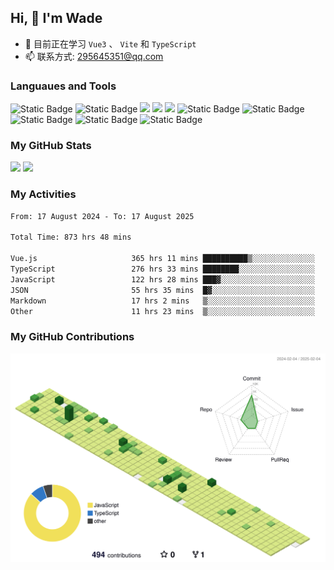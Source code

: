 ## Hi, 👋 I'm Wade

- 🌱 目前正在学习 `Vue3` 、 `Vite` 和 `TypeScript`
- 📫 联系方式: 295645351@qq.com

### Languaues and Tools

<span > 
  <img alt="Static Badge" src="https://img.shields.io/badge/Vue-%2342b883?style=flat-square&logo=Vue&logoColor=%23fff"> 
  <img alt="Static Badge" src="https://img.shields.io/badge/TypeScript-%230072b3?style=flat-square&logo=TypeScript&logoColor=%23fff"> 
  <img src="https://img.shields.io/badge/-JavaScript-F7DF1E?style=flat-square&logo=javascript&logoColor=white" /> 
  <img src="https://img.shields.io/badge/-HTML5-E34F26?style=flat-square&logo=html5&logoColor=white" /> 
  <img src="https://img.shields.io/badge/-CSS3-1572B6?style=flat-square&logo=css3" /> 
  <img alt="Static Badge" src="https://img.shields.io/badge/Webpack-%230072b3?style=flat-square&logo=webpack&logoColor=%23fff"> 
  <img alt="Static Badge" src="https://img.shields.io/badge/Vite-%239a60fe?style=flat-square&logo=vite&logoColor=%23fff"> 
  <img alt="Static Badge" src="https://img.shields.io/badge/Sass-%23c66394?style=flat-square&logo=Sass&logoColor=%23fff"> 
  <img alt="Static Badge" src="https://img.shields.io/badge/Visual_Studio_Code-007ACC?style=flat-square&logo=Visual-Studio-Code&logoColor=white"> 
  <img alt="Static Badge" src="https://img.shields.io/badge/Git-F05032?style=flat-square&logo=Git&logoColor=white">  
</span>


### My GitHub Stats

<div align="left">
  <img src="https://github-readme-stats.vercel.app/api?username=Cwd295645351&show_icons=true" /> 
  <img src="https://github-readme-stats.vercel.app/api/top-langs/?username=Cwd295645351&layout=compact&langs_count=6&text_color=000&icon_color=fff&theme=graywhite" />
</div>

### My Activities

<!--START_SECTION:waka-->

```txt
From: 17 August 2024 - To: 17 August 2025

Total Time: 873 hrs 48 mins

Vue.js                     365 hrs 11 mins ██████████▒░░░░░░░░░░░░░░   41.79 %
TypeScript                 276 hrs 33 mins ████████░░░░░░░░░░░░░░░░░   31.65 %
JavaScript                 122 hrs 28 mins ███▓░░░░░░░░░░░░░░░░░░░░░   14.02 %
JSON                       55 hrs 35 mins  █▓░░░░░░░░░░░░░░░░░░░░░░░   06.36 %
Markdown                   17 hrs 2 mins   ▒░░░░░░░░░░░░░░░░░░░░░░░░   01.95 %
Other                      11 hrs 23 mins  ▒░░░░░░░░░░░░░░░░░░░░░░░░   01.30 %
```

<!--END_SECTION:waka-->

### My GitHub Contributions

![](./profile-3d-contrib/profile-green-animate.svg)
